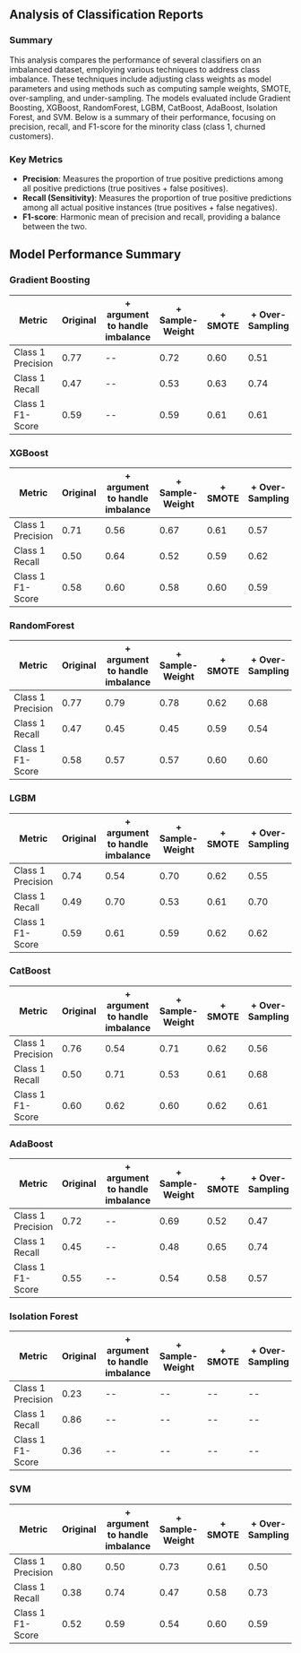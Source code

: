 ## Analysis of Classification Reports

### Summary
This analysis compares the performance of several classifiers on an imbalanced dataset, employing various techniques to address class imbalance. These techniques include adjusting class weights as model parameters and using methods such as computing sample weights, SMOTE, over-sampling, and under-sampling. The models evaluated include Gradient Boosting, XGBoost, RandomForest, LGBM, CatBoost, AdaBoost, Isolation Forest, and SVM. Below is a summary of their performance, focusing on precision, recall, and F1-score for the minority class (class 1, churned customers).

### Key Metrics
- **Precision**: Measures the proportion of true positive predictions among all positive predictions (true positives + false positives).
- **Recall (Sensitivity)**: Measures the proportion of true positive predictions among all actual positive instances (true positives + false negatives).
- **F1-score**: Harmonic mean of precision and recall, providing a balance between the two.

## Model Performance Summary

### Gradient Boosting
| Metric            | Original |+ argument to handle imbalance | + Sample-Weight |  + SMOTE    | + Over-Sampling | + Under-Sampling |
|-------------------|----------|-------------------------------|-----------------|-------------|-----------------|------------------|
| Class 1 Precision |  0.77    |           --                  |       0.72      |    0.60     |      0.51       |       0.50       |
| Class 1 Recall    |  0.47    |           --                  |       0.53      |    0.63     |      0.74       |       0.76       |
| Class 1 F1-Score  |  0.59    |           --                  |       0.59      |    0.61     |      0.61       |       0.60       |


### XGBoost
| Metric            | Original |+ argument to handle imbalance | + Sample-Weight |  + SMOTE    | + Over-Sampling | + Under-Sampling |
|-------------------|----------|-------------------------------|-----------------|-------------|-----------------|------------------|
| Class 1 Precision |  0.71    |           0.56                |       0.67      |    0.61     |      0.57       |      0.46        |
| Class 1 Recall    |  0.50    |           0.64                |       0.52      |    0.59     |      0.62       |      0.75        |
| Class 1 F1-Score  |  0.58    |           0.60                |       0.58      |    0.60     |      0.59       |      0.57        |


### RandomForest
| Metric            | Original |+ argument to handle imbalance | + Sample-Weight |  + SMOTE    | + Over-Sampling | + Under-Sampling |
|-------------------|----------|-------------------------------|-----------------|-------------|-----------------|------------------|
| Class 1 Precision |  0.77    |           0.79                |      0.78       |    0.62     |      0.68       |      0.48        |
| Class 1 Recall    |  0.47    |           0.45                |      0.45       |    0.59     |      0.54       |      0.74        |
| Class 1 F1-Score  |  0.58    |           0.57                |      0.57       |    0.60     |      0.60       |      0.58        |


### LGBM
| Metric            | Original |+ argument to handle imbalance | + Sample-Weight |  + SMOTE    | + Over-Sampling | + Under-Sampling |
|-------------------|----------|-------------------------------|-----------------|-------------|-----------------|------------------|
| Class 1 Precision |  0.74    |           0.54                |      0.70       |    0.62     |      0.55       |      0.48        |
| Class 1 Recall    |  0.49    |           0.70                |      0.53       |    0.61     |      0.70       |      0.76        |
| Class 1 F1-Score  |  0.59    |           0.61                |      0.59       |    0.62     |      0.62       |      0.58        |


### CatBoost
| Metric            | Original |+ argument to handle imbalance | + Sample-Weight |  + SMOTE    | + Over-Sampling | + Under-Sampling |
|-------------------|----------|-------------------------------|-----------------|-------------|-----------------|------------------|
| Class 1 Precision |  0.76    |           0.54                |      0.71       |    0.62     |       0.56      |      0.49        |
| Class 1 Recall    |  0.50    |           0.71                |      0.53       |    0.61     |       0.68      |      0.76        |
| Class 1 F1-Score  |  0.60    |           0.62                |      0.60       |    0.62     |       0.61      |      0.60        |


### AdaBoost
| Metric            | Original |+ argument to handle imbalance | + Sample-Weight |  + SMOTE    | + Over-Sampling | + Under-Sampling |
|-------------------|----------|-------------------------------|-----------------|-------------|-----------------|------------------|
| Class 1 Precision |  0.72    |            --                 |       0.69      |    0.52     |       0.47      |      0.47        |
| Class 1 Recall    |  0.45    |            --                 |       0.48      |    0.65     |       0.74      |      0.75        |
| Class 1 F1-Score  |  0.55    |            --                 |       0.54      |    0.58     |       0.57      |      0.58        |


### Isolation Forest
| Metric            | Original |+ argument to handle imbalance | + Sample-Weight |  + SMOTE    | + Over-Sampling | + Under-Sampling |
|-------------------|----------|-------------------------------|-----------------|-------------|-----------------|------------------|
| Class 1 Precision |  0.23    |            --                 |     --          |     --      |       --        |        --        |
| Class 1 Recall    |  0.86    |            --                 |     --          |     --      |       --        |        --        |
| Class 1 F1-Score  |  0.36    |            --                 |     --          |     --      |       --        |        --        |

### SVM
| Metric            | Original |+ argument to handle imbalance | + Sample-Weight |  + SMOTE    | + Over-Sampling | + Under-Sampling |
|-------------------|----------|-------------------------------|-----------------|-------------|-----------------|------------------|
| Class 1 Precision |  0.80    |            0.50               |       0.73      |    0.61     |       0.50      |       0.48       |
| Class 1 Recall    |  0.38    |            0.74               |       0.47      |    0.58     |       0.73      |       0.74       |
| Class 1 F1-Score  |  0.52    |            0.59               |       0.54      |    0.60     |       0.59      |       0.58       |



